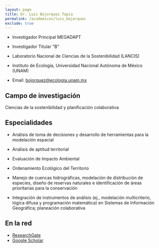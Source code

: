 ```yaml
---
layout: page
title: Dr. Luis Bojorquez Tapia
permalink: /academicos/luis_bojorquez
exclude: true
---
```


- Investigador Principal MEGADAPT

- Investigador Titular "B"

- Laboratorio Nacional de Ciencias de la Sostenibilidad (LANCIS)

- Instituto de Ecología, Universidad Nacional Autónoma de México (UNAM) 

- Email: bojorquez@ecologia.unam.mx


## Campo de investigación

Ciencias de la sostenibilidad y planificación colaborativa

## Especialidades

- Análisis de toma de decisiones y desarrollo de herramientas para la modelación espacial

- Análisis de aptitud territorial

- Evaluación de Impacto Ambiental

- Ordenamiento Ecológico del Territorio

- Manejo de cuencas hidrográficas, modelación de distribución de especies, diseño de reservas naturales e identificación de áreas prioritarias para la conservación

- Integración de instrumentos de análisis (ej., modelación multicriterio, lógica difusa y programación matemática) en Sistemas de Información Geográfica; planeación colaborativa


## En la red

- [ResearchGate](https://www.researchgate.net/profile/Luis_Bojorquez-Tapia)
- [Google Scholar](https://scholar.google.com/citations?user=vhyzPNkAAAAJ&hl=es)
